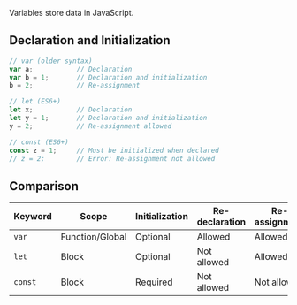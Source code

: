 Variables store data in JavaScript.
## Declaration and Initialization

```javascript
// var (older syntax)
var a;           // Declaration
var b = 1;       // Declaration and initialization
b = 2;           // Re-assignment

// let (ES6+)
let x;           // Declaration
let y = 1;       // Declaration and initialization
y = 2;           // Re-assignment allowed

// const (ES6+)
const z = 1;     // Must be initialized when declared
// z = 2;        // Error: Re-assignment not allowed
```

## Comparison

| Keyword | Scope           | Initialization | Re-declaration | Re-assignment |
| :------ | --------------- | -------------- | -------------- | ------------- |
| `var`   | Function/Global | Optional       | Allowed        | Allowed       |
| `let`   | Block           | Optional       | Not allowed    | Allowed       |
| `const` | Block           | Required       | Not allowed    | Not allowed   |
